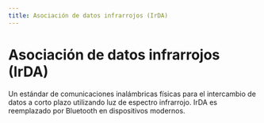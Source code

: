 ```yaml
---
title: Asociación de datos infrarrojos (IrDA)
---
```

# Asociación de datos infrarrojos (IrDA) 

Un estándar de comunicaciones inalámbricas físicas para el intercambio de datos a corto plazo utilizando luz de espectro infrarrojo. IrDA es reemplazado por Bluetooth en dispositivos modernos.